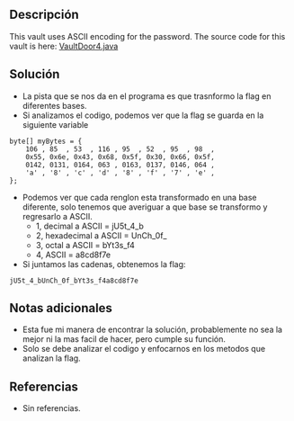 ## Descripción
This vault uses ASCII encoding for the password. The source code for this vault is here: [VaultDoor4.java](https://jupiter.challenges.picoctf.org/static/834acd392e0964a41f05790655a994b9/VaultDoor4.java)

## Solución
- La pista que se nos da en el programa es que trasnformo la flag en diferentes bases.
- Si analizamos el codigo, podemos ver que la flag se guarda en la siguiente variable

```
byte[] myBytes = {  
    106 , 85  , 53  , 116 , 95  , 52  , 95  , 98  ,  
    0x55, 0x6e, 0x43, 0x68, 0x5f, 0x30, 0x66, 0x5f,  
    0142, 0131, 0164, 063 , 0163, 0137, 0146, 064 ,  
    'a' , '8' , 'c' , 'd' , '8' , 'f' , '7' , 'e' ,  
};
```

- Podemos ver que cada renglon esta transformado en una base diferente, solo tenemos que averiguar a que base se transformo y regresarlo a ASCII.
	- 1, decimal a ASCII = jU5t_4_b
	- 2, hexadecimal a ASCII = UnCh_0f_
	- 3, octal a ASCII = bYt3s_f4
	- 4, ASCII = a8cd8f7e
- Si juntamos las cadenas, obtenemos la flag: 

```bash()
jU5t_4_bUnCh_0f_bYt3s_f4a8cd8f7e
```

## Notas adicionales
- Esta fue mi manera de encontrar la solución, probablemente no sea la mejor ni la mas facil de hacer, pero cumple su función.
- Solo se debe analizar el codigo y enfocarnos en los metodos que analizan la flag.

## Referencias 
- Sin referencias.